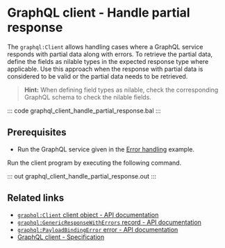 # GraphQL client - Handle partial response

The `graphql:Client` allows handling cases where a GraphQL service responds with partial data along with errors. To retrieve the partial data, define the fields as nilable types in the expected response type where applicable. Use this approach when the response with partial data is considered to be valid or the partial data needs to be retrieved.

>**Hint:** When defining field types as nilable, check the corresponding GraphQL schema to check the nilable fields.

::: code graphql_client_handle_partial_response.bal :::

## Prerequisites
- Run the GraphQL service given in the [Error handling](https://ballerina.io/learn/by-example/graphql-service-error-handling) example.

Run the client program by executing the following command.

::: out graphql_client_handle_partial_response.out :::

## Related links
- [`graphql:Client` client object - API documentation](https://lib.ballerina.io/ballerina/graphql/latest#Client)
- [`graphql:GenericResponseWithErrors` record - API documentation](https://lib.ballerina.io/ballerina/graphql/1.4.4#GenericResponseWithErrors)
- [`graphql:PayloadBindingError` error - API documentation](https://lib.ballerina.io/ballerina/graphql/1.5.0#PayloadBindingError)
- [GraphQL client - Specification](/spec/graphql/#25-client)
